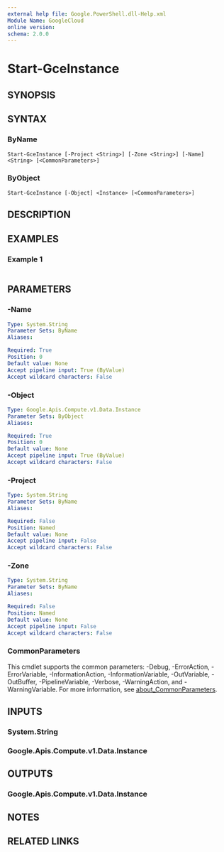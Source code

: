 ```yaml
---
external help file: Google.PowerShell.dll-Help.xml
Module Name: GoogleCloud
online version:
schema: 2.0.0
---
```


# Start-GceInstance

## SYNOPSIS


## SYNTAX

### ByName
```
Start-GceInstance [-Project <String>] [-Zone <String>] [-Name] <String> [<CommonParameters>]
```

### ByObject
```
Start-GceInstance [-Object] <Instance> [<CommonParameters>]
```

## DESCRIPTION


## EXAMPLES

### Example 1
```powershell

```



## PARAMETERS

### -Name


```yaml
Type: System.String
Parameter Sets: ByName
Aliases:

Required: True
Position: 0
Default value: None
Accept pipeline input: True (ByValue)
Accept wildcard characters: False
```

### -Object


```yaml
Type: Google.Apis.Compute.v1.Data.Instance
Parameter Sets: ByObject
Aliases:

Required: True
Position: 0
Default value: None
Accept pipeline input: True (ByValue)
Accept wildcard characters: False
```

### -Project


```yaml
Type: System.String
Parameter Sets: ByName
Aliases:

Required: False
Position: Named
Default value: None
Accept pipeline input: False
Accept wildcard characters: False
```

### -Zone


```yaml
Type: System.String
Parameter Sets: ByName
Aliases:

Required: False
Position: Named
Default value: None
Accept pipeline input: False
Accept wildcard characters: False
```

### CommonParameters
This cmdlet supports the common parameters: -Debug, -ErrorAction, -ErrorVariable, -InformationAction, -InformationVariable, -OutVariable, -OutBuffer, -PipelineVariable, -Verbose, -WarningAction, and -WarningVariable. For more information, see [about_CommonParameters](http://go.microsoft.com/fwlink/?LinkID=113216).

## INPUTS

### System.String

### Google.Apis.Compute.v1.Data.Instance

## OUTPUTS

### Google.Apis.Compute.v1.Data.Instance

## NOTES

## RELATED LINKS
